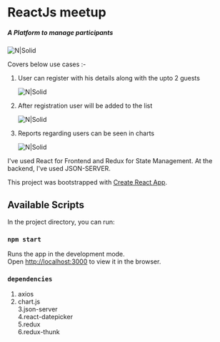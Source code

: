# ReactJs meetup
##### A Platform to manage participants




![N|Solid](https://imgur.com/JT0jff2)


Covers below use cases :-
1. User can register with his details along with the upto 2 guests

    ![N|Solid](https://imgur.com/O06vMVT)


2. After registration user will be added to the list 

    ![N|Solid](https://imgur.com/FkloJkm)


3. Reports regarding users can be seen in charts 
    
    ![N|Solid](https://imgur.com/cj4QQYR)

I've used React for Frontend and Redux for State Management. At the backend, I've used JSON-SERVER.

This project was bootstrapped with [Create React App](https://github.com/facebook/create-react-app).

## Available Scripts

In the project directory, you can run:

### `npm start`

Runs the app in the development mode.<br />
Open [http://localhost:3000](http://localhost:3000) to view it in the browser.

### `dependencies`
1. axios<br />
2. chart.js <br />
3.json-server <br />
4.react-datepicker <br />
5.redux <br />
6.redux-thunk

